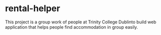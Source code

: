 # rental-helper
This project is a group work of people at Trinity College Dublinto build web application that helps people find accommodation in group easily.
